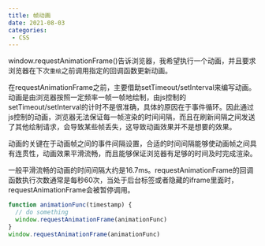 ```yaml
---
title: 帧动画
date: 2021-08-03
categories:
 - CSS
---
```


window.requestAnimationFrame()告诉浏览器，我希望执行一个动画，并且要求浏览器在下次`重绘`之前调用指定的回调函数更新动画。

在requestAnimationFrame之前，主要借助setTimeout/setInterval来编写动画。动画是由浏览器按照一定频率一帧一帧地绘制，由js控制的setTimeout/setInterval的计时不是很准确，具体的原因在于事件循环。因此通过js控制的动画，浏览器无法保证每一帧渲染的时间间隔，而且在刷新间隔之间发送了其他绘制请求，会导致某些帧丢失，这导致动画效果并不是想要的效果。

动画的关键在于动画帧之间的事件间隔设置，合适的时间间隔能够使动画帧之间具有连贯性，动画效果平滑流畅，而且能够保证浏览器有足够的时间及时完成渲染。

一般平滑流畅的动画的时间间隔大约是16.7ms。requestAnimationFrame的回调函数执行次数通常是每秒60次，当处于后台标签或者隐藏的iframe里面时，requestAnimationFrame会被暂停调用。

```javascript
function animationFunc(timestamp) {
  // do something
  window.requestAnimationFrame(animationFunc)
}
window.requestAnimationFrame(animationFunc)
```